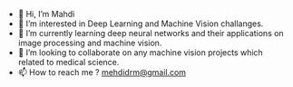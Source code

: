 - 👋 Hi, I’m Mahdi
- 👀 I’m interested in Deep Learning and Machine Vision challanges.
- 🌱 I’m currently learning deep neural networks and their applications on image processing and machine vision.
- 💞️ I’m looking to collaborate on any machine vision projects which related to medical science.
- 📫 How to reach me ? mehdidrm@gmail.com

<!---
Mahdidrm/Mahdidrm is a ✨ special ✨ repository because its `README.md` (this file) appears on your GitHub profile.
You can click the Preview link to take a look at your changes.
--->
